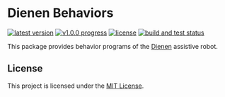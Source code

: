 # Dienen Behaviors

[![latest version](https://img.shields.io/github/v/release/threeal/dienen_behaviors)](https://github.com/threeal/dienen_behaviors/releases/)
[![v1.0.0 progress](https://img.shields.io/github/milestones/progress-percent/threeal/dienen_behaviors/1)](https://github.com/threeal/dienen_behaviors/milestone/1)
[![license](https://img.shields.io/github/license/threeal/dienen_behaviors)](./LICENSE)
[![build and test status](https://img.shields.io/github/workflow/status/threeal/dienen_behaviors/Build%20and%20Test)](https://github.com/threeal/dienen_behaviors/actions)

This package provides behavior programs of the [Dienen](https://github.com/threeal/proposal-ta-simulasi-robot) assistive robot.

## License

This project is licensed under the [MIT License](./LICENSE).
